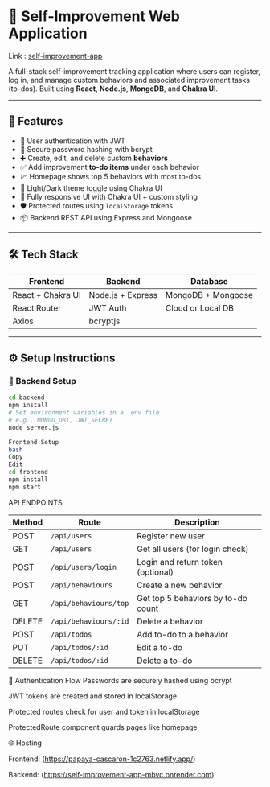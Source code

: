 # 🌱 Self-Improvement Web Application

Link : <a href="https://papaya-cascaron-1c2763.netlify.app/">self-improvement-app</a>

A full-stack self-improvement tracking application where users can register, log in, and manage custom behaviors and associated improvement tasks (to-dos). Built using **React**, **Node.js**, **MongoDB**, and **Chakra UI**.

---

## 🚀 Features

- 🔐 User authentication with JWT
- 🔧 Secure password hashing with bcrypt
- ➕ Create, edit, and delete custom **behaviors**
- ✅ Add improvement **to-do items** under each behavior
- 📈 Homepage shows top 5 behaviors with most to-dos
- 🌙 Light/Dark theme toggle using Chakra UI
- 📱 Fully responsive UI with Chakra UI + custom styling
- 🛡️ Protected routes using `localStorage` tokens
- 📦 Backend REST API using Express and Mongoose

---

## 🛠️ Tech Stack

| Frontend              | Backend               | Database         |
|-----------------------|-----------------------|------------------|
| React + Chakra UI     | Node.js + Express     | MongoDB + Mongoose |
| React Router          | JWT Auth              | Cloud or Local DB |
| Axios                 | bcryptjs              |                  |

---


## ⚙️ Setup Instructions

### 🔧 Backend Setup

```bash
cd backend
npm install
# Set environment variables in a .env file
# e.g., MONGO_URI, JWT_SECRET
node server.js

Frontend Setup
bash
Copy
Edit
cd frontend
npm install
npm start
```
API ENDPOINTS

| Method | Route                 | Description                        |
| ------ | --------------------- | ---------------------------------- |
| POST   | `/api/users`          | Register new user                  |
| GET    | `/api/users`          | Get all users (for login check)    |
| POST   | `/api/users/login`    | Login and return token (optional)  |
| POST   | `/api/behaviours`     | Create a new behavior              |
| GET    | `/api/behaviours/top` | Get top 5 behaviors by to-do count |
| DELETE | `/api/behaviours/:id` | Delete a behavior                  |
| POST   | `/api/todos`          | Add to-do to a behavior            |
| PUT    | `/api/todos/:id`      | Edit a to-do                       |
| DELETE | `/api/todos/:id`      | Delete a to-do                     |


🔐 Authentication Flow
Passwords are securely hashed using bcrypt

JWT tokens are created and stored in localStorage

Protected routes check for user and token in localStorage

ProtectedRoute component guards pages like homepage


🌐 Hosting

Frontend: (<a href="https://papaya-cascaron-1c2763.netlify.app/">https://papaya-cascaron-1c2763.netlify.app/</a>)

Backend: (<a href="https://self-improvement-app-mbvc.onrender.com">https://self-improvement-app-mbvc.onrender.com</a>)

